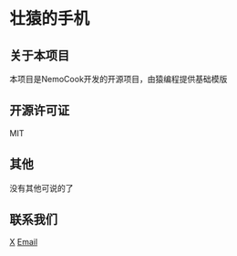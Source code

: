 # 壮猿的手机

## 关于本项目

本项目是NemoCook开发的开源项目，由猿编程提供基础模版

## 开源许可证

MIT

## 其他

没有其他可说的了

## 联系我们

[X](https://twitter.com/cloudnemocook)
[Email](mailto:47830915g@gmail.com)
